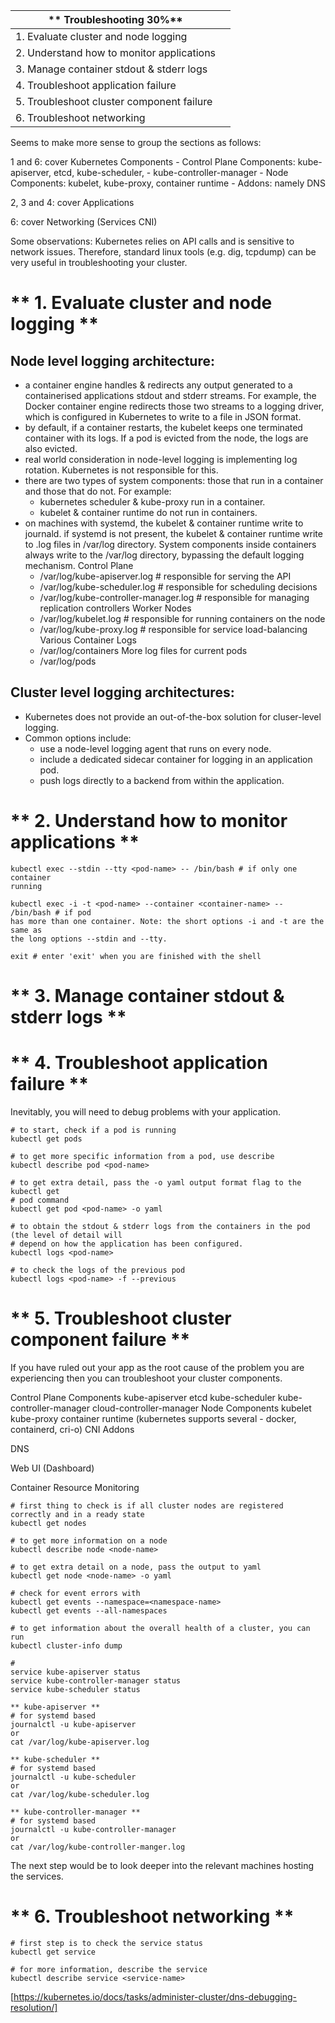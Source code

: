 
| ** Troubleshooting 30%**                   |   |
|--------------------------------------------|---|
| 1.  Evaluate cluster and node logging      |   |
| 2.  Understand how to monitor applications |   |
| 3.  Manage container stdout & stderr logs  |   |
| 4.  Troubleshoot application failure       |   |
| 5.  Troubleshoot cluster component failure |   |
| 6.  Troubleshoot networking                |   |

Seems to make more sense to group the sections as follows:

1 and 6: cover Kubernetes Components 
    - Control Plane Components: kube-apiserver, etcd, kube-scheduler,
    - kube-controller-manager
    - Node Components: kubelet, kube-proxy, container runtime
    - Addons: namely DNS

2, 3 and 4: cover Applications

6: cover Networking (Services CNI)

Some observations:
Kubernetes relies on API calls and is sensitive to network issues.  Therefore,
standard linux tools (e.g. dig, tcpdump) can be very useful in troubleshooting your cluster.

# ** 1.  Evaluate cluster and node logging  **
## Node level logging architecture:
- a container engine handles & redirects any output generated to a containerised
  applications stdout and stderr streams.  For example, the Docker container
  engine redirects those two streams to a logging driver, which is configured in
  Kubernetes to write to a file in JSON format.
- by default, if a container restarts, the kubelet keeps one terminated
  container with its logs. If a pod is evicted from the node, the logs are also
  evicted.
- real world consideration in node-level logging is implementing log rotation.
  Kubernetes is not responsible for this.
- there are two types of system components: those that run in a container and
  those that do not. For example:
    - kubernetes scheduler & kube-proxy run in a container.
    - kubelet & container runtime do not run in containers.
- on machines with systemd, the kubelet & container runtime write to journald.
  if systemd is not present, the kubelet & container runtime write to .log files
  in /var/log directory.  System components inside containers always write to
  the /var/log directory, bypassing the default logging mechanism.
    Control Plane
    - /var/log/kube-apiserver.log # responsible for serving the API
    - /var/log/kube-scheduler.log # responsible for scheduling decisions
    - /var/log/kube-controller-manager.log # responsible for managing
      replication controllers
    Worker Nodes
    - /var/log/kubelet.log # responsible for running containers on the node
    - /var/log/kube-proxy.log # responsible for service load-balancing
    Various Container Logs
    - /var/log/containers
    More log files for current pods
    - /var/log/pods

## Cluster level logging architectures:
- Kubernetes does not provide an out-of-the-box solution for cluser-level
  logging.
- Common options include:
    - use a node-level logging agent that runs on every node.
    - include a dedicated sidecar container for logging in an application pod.
    - push logs directly to a backend from within the application.

# ** 2.  Understand how to monitor applications **
```
kubectl exec --stdin --tty <pod-name> -- /bin/bash # if only one container
running

kubectl exec -i -t <pod-name> --container <container-name> -- /bin/bash # if pod
has more than one container. Note: the short options -i and -t are the same as
the long options --stdin and --tty.

exit # enter 'exit' when you are finished with the shell

```

# ** 3.  Manage container stdout & stderr logs  **




# ** 4.  Troubleshoot application failure **
Inevitably, you will need to debug problems with your application.
```
# to start, check if a pod is running
kubectl get pods

# to get more specific information from a pod, use describe
kubectl describe pod <pod-name>

# to get extra detail, pass the -o yaml output format flag to the kubectl get
# pod command
kubectl get pod <pod-name> -o yaml

# to obtain the stdout & stderr logs from the containers in the pod (the level of detail will
# depend on how the application has been configured.
kubectl logs <pod-name>

# to check the logs of the previous pod
kubectl logs <pod-name> -f --previous

```


# ** 5.  Troubleshoot cluster component failure **
If you have ruled out your app as the root cause of the problem you are
experiencing then you can troubleshoot your cluster components.  

Control Plane Components
    kube-apiserver
    etcd
    kube-scheduler
    kube-controller-manager
    cloud-controller-manager
Node Components
    kubelet
    kube-proxy
    container runtime (kubernetes supports several - docker, containerd, cri-o)
    CNI
Addons

DNS

Web UI (Dashboard)

Container Resource Monitoring
```
# first thing to check is if all cluster nodes are registered correctly and in a ready state
kubectl get nodes

# to get more information on a node
kubectl describe node <node-name>

# to get extra detail on a node, pass the output to yaml
kubectl get node <node-name> -o yaml

# check for event errors with
kubectl get events --namespace=<namespace-name>
kubectl get events --all-namespaces

# to get information about the overall health of a cluster, you can run
kubectl cluster-info dump

# 
service kube-apiserver status
service kube-controller-manager status
service kube-scheduler status

```

```
** kube-apiserver **
# for systemd based
journalctl -u kube-apiserver
or
cat /var/log/kube-apiserver.log
```

```
** kube-scheduler **
# for systemd based
journalctl -u kube-scheduler
or
cat /var/log/kube-scheduler.log
```

```
** kube-controller-manager **
# for systemd based
journalctl -u kube-controller-manager
or
cat /var/log/kube-controller-manger.log
```



The next step would be to look deeper into the relevant machines hosting the
services.




# ** 6.  Troubleshoot networking  **

```
# first step is to check the service status
kubectl get service

# for more information, describe the service
kubectl describe service <service-name>
```
[https://kubernetes.io/docs/tasks/administer-cluster/dns-debugging-resolution/]
